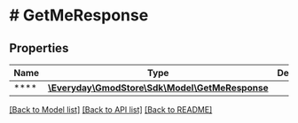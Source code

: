 # # GetMeResponse

## Properties

Name | Type | Description | Notes
------------ | ------------- | ------------- | -------------
**** | [**\Everyday\GmodStore\Sdk\Model\GetMeResponse**](GetMeResponse.md) |  | [optional]

[[Back to Model list]](../../README.md#models) [[Back to API list]](../../README.md#endpoints) [[Back to README]](../../README.md)
